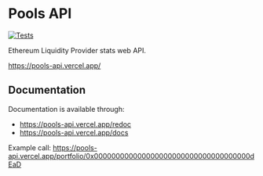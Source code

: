 # Pools API

[![Tests](https://github.com/AndreMiras/pools-api/workflows/Tests/badge.svg?branch=develop)](https://github.com/AndreMiras/pools-api/actions?query=workflow%3ATests)

Ethereum Liquidity Provider stats web API.

<https://pools-api.vercel.app/>

## Documentation
Documentation is available through:
- <https://pools-api.vercel.app/redoc>
- <https://pools-api.vercel.app/docs>

Example call:
<https://pools-api.vercel.app/portfolio/0x000000000000000000000000000000000000dEaD>
